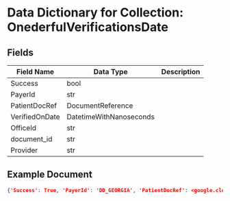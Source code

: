 # Data Dictionary for Collection: OnederfulVerificationsDate
## Fields
| Field Name | Data Type | Description |
|------------|-----------|-------------|
| Success | bool | |
| PayerId | str | |
| PatientDocRef | DocumentReference | |
| VerifiedOnDate | DatetimeWithNanoseconds | |
| OfficeId | str | |
| document_id | str | |
| Provider | str | |

## Example Document
```json
{'Success': True, 'PayerId': 'DD_GEORGIA', 'PatientDocRef': <google.cloud.firestore_v1.document.DocumentReference object at 0x00000252B5F99550>, 'VerifiedOnDate': DatetimeWithNanoseconds(2021, 5, 7, 3, 57, 0, 483000, tzinfo=datetime.timezone.utc), 'OfficeId': '17003005', 'document_id': '00IwNwiwSfIisryRa5sP'}
```
